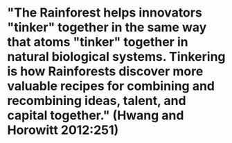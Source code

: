 # "The Rainforest helps innovators "tinker" together in the same way that atoms "tinker" together in natural biological systems. Tinkering is how Rainforests discover more valuable recipes for combining and recombining ideas, talent, and capital together." (Hwang and Horowitt 2012:251)
